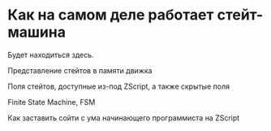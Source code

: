 # Как на самом деле работает стейт-машина

Будет находиться здесь.



Представление стейтов в памяти движка

Поля стейтов, доступные из-под ZScript, а также скрытые поля

Finite State Machine, FSM

Как заставить сойти с ума начинающего программиста на ZScript

